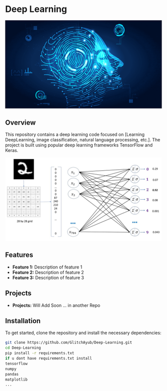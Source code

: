 # Deep Learning 

![Deep Learning](./img/deep.gif)

## Overview

This repository contains a deep learning code focused on [Learning DeepLearning, image classification, natural language processing, etc.]. The project is built using popular deep learning frameworks  TensorFlow and Keras.

![Deep Learning](./img/digits_nn.jpg)


## Features

- **Feature 1:** Description of feature 1
- **Feature 2:** Description of feature 2
- **Feature 3:** Description of feature 3

## Projects
- **Projects:** Will Add Soon ... in another Repo


## Installation

To get started, clone the repository and install the necessary dependencies:

```bash
git clone https://github.com/GlitchAyub/Deep-Learning.git
cd Deep-Learning
pip install -r requirements.txt
if u dont have requirements.txt install 
tensorflow
numpy
pandas
matplotlib
...